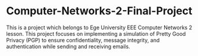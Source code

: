 # Computer-Networks-2-Final-Project
This is a project which belongs to Ege University EEE Computer Networks 2 lesson. This project focuses on implementing a simulation of Pretty Good Privacy (PGP) to ensure confidentiality, message integrity, and authentication while sending and receiving emails. 
